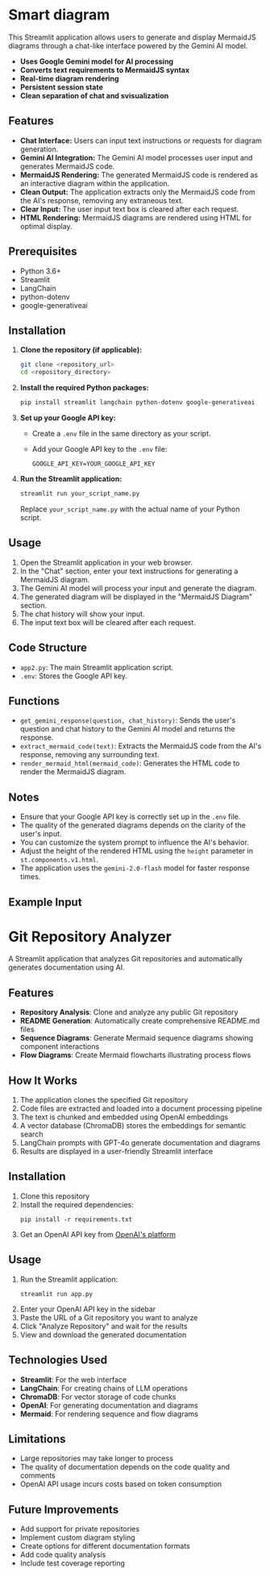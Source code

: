 # Smart diagram

This Streamlit application allows users to generate and display MermaidJS diagrams through a chat-like interface powered by the Gemini AI model.
-   **Uses Google Gemini model for AI processing**
-   **Converts text requirements to MermaidJS syntax**
-   **Real-time diagram rendering**
-   **Persistent session state**
-   **Clean separation of chat and svisualization**
## Features

-   **Chat Interface:** Users can input text instructions or requests for diagram generation.
-   **Gemini AI Integration:** The Gemini AI model processes user input and generates MermaidJS code.
-   **MermaidJS Rendering:** The generated MermaidJS code is rendered as an interactive diagram within the application.
-   **Clean Output:** The application extracts only the MermaidJS code from the AI's response, removing any extraneous text.
-   **Clear Input:** The user input text box is cleared after each request.
-   **HTML Rendering:** MermaidJS diagrams are rendered using HTML for optimal display.

## Prerequisites

-   Python 3.6+
-   Streamlit
-   LangChain
-   python-dotenv
-   google-generativeai

## Installation

1.  **Clone the repository (if applicable):**

    ```bash
    git clone <repository_url>
    cd <repository_directory>
    ```

2.  **Install the required Python packages:**

    ```bash
    pip install streamlit langchain python-dotenv google-generativeai
    ```

3.  **Set up your Google API key:**

    -   Create a `.env` file in the same directory as your script.
    -   Add your Google API key to the `.env` file:

        ```
        GOOGLE_API_KEY=YOUR_GOOGLE_API_KEY
        ```

4.  **Run the Streamlit application:**

    ```bash
    streamlit run your_script_name.py
    ```

    Replace `your_script_name.py` with the actual name of your Python script.

## Usage

1.  Open the Streamlit application in your web browser.
2.  In the "Chat" section, enter your text instructions for generating a MermaidJS diagram.
3.  The Gemini AI model will process your input and generate the diagram.
4.  The generated diagram will be displayed in the "MermaidJS Diagram" section.
5.  The chat history will show your input.
6.  The input text box will be cleared after each request.

## Code Structure

-   `app2.py`: The main Streamlit application script.
-   `.env`: Stores the Google API key.

## Functions

-   `get_gemini_response(question, chat_history)`: Sends the user's question and chat history to the Gemini AI model and returns the response.
-   `extract_mermaid_code(text)`: Extracts the MermaidJS code from the AI's response, removing any surrounding text.
-   `render_mermaid_html(mermaid_code)`: Generates the HTML code to render the MermaidJS diagram.

## Notes

-   Ensure that your Google API key is correctly set up in the `.env` file.
-   The quality of the generated diagrams depends on the clarity of the user's input.
-   You can customize the system prompt to influence the AI's behavior.
-   Adjust the height of the rendered HTML using the `height` parameter in `st.components.v1.html`.
-   The application uses the `gemini-2.0-flash` model for faster response times.

## Example Input

# Git Repository Analyzer

A Streamlit application that analyzes Git repositories and automatically generates documentation using AI.

## Features

- **Repository Analysis**: Clone and analyze any public Git repository
- **README Generation**: Automatically create comprehensive README.md files
- **Sequence Diagrams**: Generate Mermaid sequence diagrams showing component interactions
- **Flow Diagrams**: Create Mermaid flowcharts illustrating process flows

## How It Works

1. The application clones the specified Git repository
2. Code files are extracted and loaded into a document processing pipeline
3. The text is chunked and embedded using OpenAI embeddings
4. A vector database (ChromaDB) stores the embeddings for semantic search
5. LangChain prompts with GPT-4o generate documentation and diagrams
6. Results are displayed in a user-friendly Streamlit interface

## Installation

1. Clone this repository
2. Install the required dependencies:
   ```
   pip install -r requirements.txt
   ```
3. Get an OpenAI API key from [OpenAI's platform](https://platform.openai.com)

## Usage

1. Run the Streamlit application:
   ```
   streamlit run app.py
   ```
2. Enter your OpenAI API key in the sidebar
3. Paste the URL of a Git repository you want to analyze
4. Click "Analyze Repository" and wait for the results
5. View and download the generated documentation

## Technologies Used

- **Streamlit**: For the web interface
- **LangChain**: For creating chains of LLM operations
- **ChromaDB**: For vector storage of code chunks
- **OpenAI**: For generating documentation and diagrams
- **Mermaid**: For rendering sequence and flow diagrams

## Limitations

- Large repositories may take longer to process
- The quality of documentation depends on the code quality and comments
- OpenAI API usage incurs costs based on token consumption

## Future Improvements

- Add support for private repositories
- Implement custom diagram styling
- Create options for different documentation formats
- Add code quality analysis
- Include test coverage reporting

